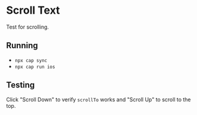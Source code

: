 # Scroll Text

Test for scrolling.

## Running

- `npx cap sync`
- `npx cap run ios`

## Testing

Click "Scroll Down" to verify `scrollTo` works and "Scroll Up" to scroll to the top.
